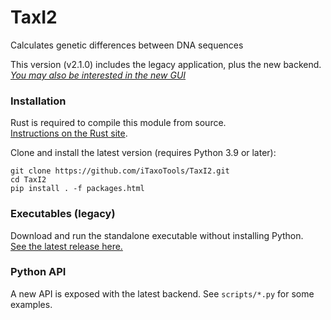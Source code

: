 # TaxI2
Calculates genetic differences between DNA sequences

This version (v2.1.0) includes the legacy application, plus the new backend.</br>
[*You may also be interested in the new GUI*](https://github.com/iTaxoTools/TaxIGui)


### Installation
Rust is required to compile this module from source.</br>
[Instructions on the Rust site](https://www.rust-lang.org/tools/install).

Clone and install the latest version (requires Python 3.9 or later):
```
git clone https://github.com/iTaxoTools/TaxI2.git
cd TaxI2
pip install . -f packages.html
```

### Executables (legacy)
Download and run the standalone executable without installing Python.</br>
[See the latest release here.](https://github.com/iTaxoTools/TaxI2/releases/latest)


### Python API
A new API is exposed with the latest backend. See `scripts/*.py` for some examples.
